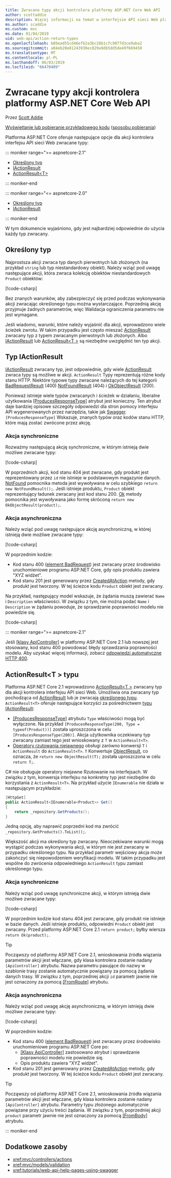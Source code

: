 ```yaml
---
title: Zwracane typy akcji kontrolera platformy ASP.NET Core Web API
author: scottaddie
description: Więcej informacji na temat w interfejsie API sieci Web platformy ASP.NET Core przy użyciu różnych metod zwracane typy akcji kontrolera.
ms.author: scaddie
ms.custom: mvc
ms.date: 01/04/2019
uid: web-api/action-return-types
ms.openlocfilehash: b89ead55cd46ef62a3bc28b1cfc9077d3ce9aba2
ms.sourcegitcommit: a04eb20e81243930ec829a9db5dd5de49f669450
ms.translationtype: MT
ms.contentlocale: pl-PL
ms.lasthandoff: 06/03/2019
ms.locfileid: "66470409"
---
```

# <a name="controller-action-return-types-in-aspnet-core-web-api"></a>Zwracane typy akcji kontrolera platformy ASP.NET Core Web API

Przez [Scott Addie](https://github.com/scottaddie)

[Wyświetlanie lub pobieranie przykładowego kodu](https://github.com/aspnet/AspNetCore.Docs/tree/master/aspnetcore/web-api/action-return-types/samples) ([sposobu pobierania](xref:index#how-to-download-a-sample))

Platforma ASP.NET Core oferuje następujące opcje dla akcji kontrolera interfejsu API sieci Web zwracane typy:

::: moniker range=">= aspnetcore-2.1"

* [Określony typ](#specific-type)
* [IActionResult](#iactionresult-type)
* [ActionResult\<T>](#actionresultt-type)

::: moniker-end

::: moniker range="<= aspnetcore-2.0"

* [Określony typ](#specific-type)
* [IActionResult](#iactionresult-type)

::: moniker-end

W tym dokumencie wyjaśniono, gdy jest najbardziej odpowiednie do użycia każdy typ zwracany.

## <a name="specific-type"></a>Określony typ

Najprostsza akcji zwraca typ danych pierwotnych lub złożonych (na przykład `string` lub typ niestandardowy obiekt). Należy wziąć pod uwagę następujące akcji, która zwraca kolekcję obiektów niestandardowych `Product` obiektów:

[!code-csharp[](../web-api/action-return-types/samples/WebApiSample.Api.21/Controllers/ProductsController.cs?name=snippet_Get)]

Bez znanych warunków, aby zabezpieczyć się przed podczas wykonywania akcji zwracając określonego typu można wystarczające. Poprzednią akcję przyjmuje żadnych parametrów, więc Walidacja ograniczenia parametru nie jest wymagane.

Jeśli wiadomo, warunki, które należy wyjaśnić dla akcji, wprowadzono wiele ścieżek zwrotu. W takim przypadku jest często mieszać [ActionResult](/dotnet/api/microsoft.aspnetcore.mvc.actionresult) zwracany typ z typem zwracanym pierwotnych lub złożonych. Albo [IActionResult](#iactionresult-type) lub [ActionResult\<T >](#actionresultt-type) są niezbędne uwzględnić ten typ akcji.

## <a name="iactionresult-type"></a>Typ IActionResult

[IActionResult](/dotnet/api/microsoft.aspnetcore.mvc.iactionresult) zwracany typ, jest odpowiednie, gdy wiele [ActionResult](/dotnet/api/microsoft.aspnetcore.mvc.actionresult) zwraca typy są możliwe w akcji. `ActionResult` Typy reprezentują różne kody stanu HTTP. Niektóre typowe typy zwracane należących do tej kategorii [BadRequestResult](/dotnet/api/microsoft.aspnetcore.mvc.badrequestresult) (400) [NotFoundResult](/dotnet/api/microsoft.aspnetcore.mvc.notfoundresult) (404) i [OkObjectResult](/dotnet/api/microsoft.aspnetcore.mvc.okobjectresult) (200).

Ponieważ istnieje wiele typów zwracanych i ścieżek w działaniu, liberalne użytkowania [[ProducesResponseType]](/dotnet/api/microsoft.aspnetcore.mvc.producesresponsetypeattribute.-ctor) atrybut jest konieczny. Ten atrybut daje bardziej opisowe szczegóły odpowiedzi dla stron pomocy interfejsu API wygenerowanych przez narzędzia, takie jak [Swagger](/aspnet/core/tutorials/web-api-help-pages-using-swagger). `[ProducesResponseType]` Wskazuje, znanych typów oraz kodów stanu HTTP, które mają zostać zwrócone przez akcję.

### <a name="synchronous-action"></a>Akcja synchroniczne

Rozważmy następującą akcję synchroniczne, w którym istnieją dwie możliwe zwracane typy:

[!code-csharp[](../web-api/action-return-types/samples/WebApiSample.Api.Pre21/Controllers/ProductsController.cs?name=snippet_GetById&highlight=8,11)]

W poprzednich akcji, kod stanu 404 jest zwracane, gdy produkt jest reprezentowany przez `id` nie istnieje w podstawowym magazynie danych. [NotFound](/dotnet/api/microsoft.aspnetcore.mvc.controllerbase.notfound) pomocnika metoda jest wywoływana w celu szybkiego `return new NotFoundResult();`. Jeśli istnieje produktu, `Product` obiekt reprezentujący ładunek zwracany jest kod stanu 200. [Ok](/dotnet/api/microsoft.aspnetcore.mvc.controllerbase.ok) metody pomocnika jest wywoływana jako formę skróconą `return new OkObjectResult(product);`.

### <a name="asynchronous-action"></a>Akcja asynchroniczna

Należy wziąć pod uwagę następujące akcję asynchroniczną, w której istnieją dwie możliwe zwracane typy:

[!code-csharp[](../web-api/action-return-types/samples/WebApiSample.Api.Pre21/Controllers/ProductsController.cs?name=snippet_CreateAsync&highlight=8,13)]

W poprzednim kodzie:

* Kod stanu 400 ([element BadRequest](xref:Microsoft.AspNetCore.Mvc.ControllerBase.BadRequest*)) jest zwracany przez środowisko uruchomieniowe programu ASP.NET Core, gdy opis produktu zawiera "XYZ widżet".
* Kod stanu 201 jest generowany przez [CreatedAtAction](xref:Microsoft.AspNetCore.Mvc.ControllerBase.CreatedAtAction*) metody, gdy produkt jest tworzony. W tej ścieżce kodu `Product` obiekt jest zwracany.

Na przykład, następujący model wskazuje, że żądania muszą zawierać `Name` i `Description` właściwości. W związku z tym, nie można podać `Name` i `Description` w żądaniu powoduje, że sprawdzanie poprawności modelu nie powiedzie się.

[!code-csharp[](../web-api/action-return-types/samples/WebApiSample.DataAccess/Models/Product.cs?name=snippet_ProductClass&highlight=5-6,8-9)]

::: moniker range=">= aspnetcore-2.1"

Jeśli [[klasy ApiController]](xref:Microsoft.AspNetCore.Mvc.ApiControllerAttribute) w platformy ASP.NET Core 2.1 lub nowszej jest stosowany, kod stanu 400 powodować błędy sprawdzania poprawności modelu. Aby uzyskać więcej informacji, zobacz [odpowiedzi automatyczne HTTP 400](xref:web-api/index#automatic-http-400-responses).

## <a name="actionresultt-type"></a>ActionResult\<T > typu

Platforma ASP.NET Core 2.1 wprowadzono [ActionResult\<T >](/dotnet/api/microsoft.aspnetcore.mvc.actionresult-1) zwracany typ dla akcji kontrolera interfejsu API sieci Web. Umożliwia ona zwracany typ pochodząca od [ActionResult](/dotnet/api/microsoft.aspnetcore.mvc.actionresult) lub je zwracają [określonego typu](#specific-type). `ActionResult<T>` oferuje następujące korzyści za pośrednictwem [typu IActionResult](#iactionresult-type):

* [[ProducesResponseType]](/dotnet/api/microsoft.aspnetcore.mvc.producesresponsetypeattribute) atrybutu `Type` właściwości mogą być wyłączone. Na przykład `[ProducesResponseType(200, Type = typeof(Product))]` została uproszczona w celu `[ProducesResponseType(200)]`. Akcja użytkownika oczekiwany typ zwracany zamiast tego jest wnioskowany z `T` w `ActionResult<T>`.
* [Operatory rzutowania niejawnego](/dotnet/csharp/language-reference/keywords/implicit) obsługi zarówno konwersji `T` i `ActionResult` do `ActionResult<T>`. `T` Konwertuje [ObjectResult](/dotnet/api/microsoft.aspnetcore.mvc.objectresult), co oznacza, że `return new ObjectResult(T);` została uproszczona w celu `return T;`.

C# nie obsługuje operatory niejawne Rzutowanie na interfejsach. W związku z tym, konwersja interfejsu na konkretny typ jest niezbędne do korzystania z `ActionResult<T>`. Na przykład użycie `IEnumerable` nie działa w następującym przykładzie:

```csharp
[HttpGet]
public ActionResult<IEnumerable<Product>> Get()
{
    return _repository.GetProducts();
}
```

Jedną opcję, aby naprawić poprzedni kod ma zwrócić `_repository.GetProducts().ToList();`.

Większość akcji ma określony typ zwracany. Nieoczekiwane warunki mogą wystąpić podczas wykonywania akcji, w którym nie jest zwracany w przypadku określonego typu. Na przykład parametr wejściowy akcja może zakończyć się niepowodzeniem weryfikacji modelu. W takim przypadku jest wspólne do zwrócenia odpowiedniego `ActionResult` typu zamiast określonego typu.

### <a name="synchronous-action"></a>Akcja synchroniczne

Należy wziąć pod uwagę synchroniczne akcji, w którym istnieją dwie możliwe zwracane typy:

[!code-csharp[](../web-api/action-return-types/samples/WebApiSample.Api.21/Controllers/ProductsController.cs?name=snippet_GetById&highlight=7,10)]

W poprzednim kodzie kod stanu 404 jest zwracane, gdy produkt nie istnieje w bazie danych. Jeśli istnieje produktu, odpowiedni `Product` obiekt jest zwracany. Przed platformy ASP.NET Core 2.1 `return product;` byłby wiersza `return Ok(product);`.

> [!TIP]
> Począwszy od platformy ASP.NET Core 2.1, wnioskowania źródła wiązania parametrów akcji jest włączane, gdy klasa kontrolera zostanie nadany `[ApiController]` atrybutu. Nazwa parametru pasujące do nazwy w szablonie trasy zostanie automatycznie powiązany za pomocą żądania danych trasy. W związku z tym, poprzedniej akcji `id` parametr jawnie nie jest oznaczony za pomocą [[FromRoute]](/dotnet/api/microsoft.aspnetcore.mvc.fromrouteattribute) atrybutu.

### <a name="asynchronous-action"></a>Akcja asynchroniczna

Należy wziąć pod uwagę akcję asynchroniczną, w którym istnieją dwie możliwe zwracane typy:

[!code-csharp[](../web-api/action-return-types/samples/WebApiSample.Api.21/Controllers/ProductsController.cs?name=snippet_CreateAsync&highlight=8,13)]

W poprzednim kodzie:

* Kod stanu 400 ([element BadRequest](xref:Microsoft.AspNetCore.Mvc.ControllerBase.BadRequest*)) jest zwracany przez środowisko uruchomieniowe programu ASP.NET Core po:
  * [[Klasy ApiController]](xref:Microsoft.AspNetCore.Mvc.ApiControllerAttribute) zastosowano atrybut i sprawdzanie poprawności modelu nie powiedzie się.
  * Opis produktu zawiera "XYZ widżet".
* Kod stanu 201 jest generowany przez [CreatedAtAction](xref:Microsoft.AspNetCore.Mvc.ControllerBase.CreatedAtAction*) metody, gdy produkt jest tworzony. W tej ścieżce kodu `Product` obiekt jest zwracany.

> [!TIP]
> Począwszy od platformy ASP.NET Core 2.1, wnioskowania źródła wiązania parametrów akcji jest włączane, gdy klasa kontrolera zostanie nadany `[ApiController]` atrybutu. Parametry typu złożonego automatycznie powiązane przy użyciu treści żądania. W związku z tym, poprzedniej akcji `product` parametr jawnie nie jest oznaczony za pomocą [[FromBody]](/dotnet/api/microsoft.aspnetcore.mvc.frombodyattribute) atrybutu.

::: moniker-end

## <a name="additional-resources"></a>Dodatkowe zasoby

* <xref:mvc/controllers/actions>
* <xref:mvc/models/validation>
* <xref:tutorials/web-api-help-pages-using-swagger>
